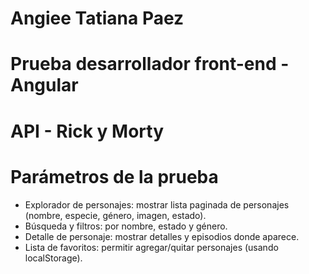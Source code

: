 # Angiee Tatiana Paez
# Prueba desarrollador front-end - Angular

# API - Rick y Morty 

# Parámetros de la prueba
- Explorador de personajes: mostrar lista paginada de personajes (nombre, especie, género, imagen, estado).
- Búsqueda y filtros: por nombre, estado y género.
- Detalle de personaje: mostrar detalles y episodios donde aparece.
- Lista de favoritos: permitir agregar/quitar personajes (usando localStorage).
